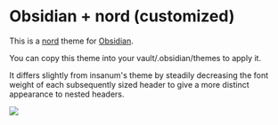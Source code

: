 
# Obsidian + nord (customized)

This is a [nord](https://github.com/arcticicestudio/nord) theme for
[Obsidian](https://obsidian.md).


You can copy this theme into your vault/.obsidian/themes to apply it.

It differs slightly from insanum's theme by steadily decreasing the font weight of each subsequently sized header to give a more distinct appearance to nested headers.

![](screen.png)

